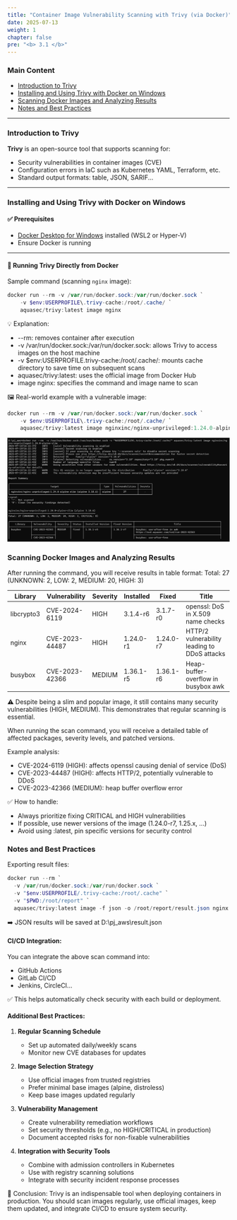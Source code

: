 ```yaml
---
title: "Container Image Vulnerability Scanning with Trivy (via Docker)"
date: 2025-07-13
weight: 1
chapter: false
pre: "<b> 3.1 </b>"
---
```


### Main Content

- [Introduction to Trivy](#introduction-to-trivy)
- [Installing and Using Trivy with Docker on Windows](#installing-and-using-trivy-with-docker-on-windows)
- [Scanning Docker Images and Analyzing Results](#scanning-docker-images-and-analyzing-results)
- [Notes and Best Practices](#notes-and-best-practices)

---

### Introduction to Trivy

**Trivy** is an open-source tool that supports scanning for:

- Security vulnerabilities in container images (CVE)
- Configuration errors in IaC such as Kubernetes YAML, Terraform, etc.
- Standard output formats: table, JSON, SARIF...

---

### Installing and Using Trivy with Docker on Windows

#### ✅ Prerequisites

- [Docker Desktop for Windows](https://www.docker.com/products/docker-desktop/) installed (WSL2 or Hyper-V)
- Ensure Docker is running

---

#### 🐳 Running Trivy Directly from Docker

Sample command (scanning `nginx` image):

```powershell
docker run --rm -v /var/run/docker.sock:/var/run/docker.sock `
    -v $env:USERPROFILE\.trivy-cache:/root/.cache/ `
    aquasec/trivy:latest image nginx
```

💡 Explanation:
- --rm: removes container after execution
- -v /var/run/docker.sock:/var/run/docker.sock: allows Trivy to access images on the host machine
- -v $env:USERPROFILE\.trivy-cache:/root/.cache/: mounts cache directory to save time on subsequent scans
- aquasec/trivy:latest: uses the official image from Docker Hub
- image nginx: specifies the command and image name to scan

🖼 Real-world example with a vulnerable image:
```powershell
docker run --rm -v /var/run/docker.sock:/var/run/docker.sock `
    -v $env:USERPROFILE\.trivy-cache:/root/.cache/ `
    aquasec/trivy:latest image nginxinc/nginx-unprivileged:1.24.0-alpine-slim
```
![Image-Scanning-With-Trivy](/images/3.1/3.1.1.png)

### Scanning Docker Images and Analyzing Results

After running the command, you will receive results in table format:
Total: 27 (UNKNOWN: 2, LOW: 2, MEDIUM: 20, HIGH: 3)

| Library     | Vulnerability   | Severity | Installed  | Fixed       | Title                                                      |
|-------------|------------------|----------|------------|-------------|------------------------------------------------------------|
| libcrypto3  | CVE-2024-6119    | HIGH     | 3.1.4-r6   | 3.1.7-r0    | openssl: DoS in X.509 name checks                         |
| nginx       | CVE-2023-44487   | HIGH     | 1.24.0-r1  | 1.24.0-r7   | HTTP/2 vulnerability leading to DDoS attacks              |
| busybox     | CVE-2023-42366   | MEDIUM   | 1.36.1-r5  | 1.36.1-r6   | Heap-buffer-overflow in busybox awk                       |

⚠️ Despite being a slim and popular image, it still contains many security vulnerabilities (HIGH, MEDIUM). This demonstrates that regular scanning is essential.

When running the scan command, you will receive a detailed table of affected packages, severity levels, and patched versions.

Example analysis:
- CVE-2024-6119 (HIGH): affects openssl causing denial of service (DoS)
- CVE-2023-44487 (HIGH): affects HTTP/2, potentially vulnerable to DDoS
- CVE-2023-42366 (MEDIUM): heap buffer overflow error

✅ How to handle:
- Always prioritize fixing CRITICAL and HIGH vulnerabilities
- If possible, use newer versions of the image (1.24.0-r7, 1.25.x, ...)
- Avoid using :latest, pin specific versions for security control

### Notes and Best Practices

Exporting result files:
```powershell
docker run --rm `
  -v /var/run/docker.sock:/var/run/docker.sock `
  -v "$env:USERPROFILE/.trivy-cache:/root/.cache" `
  -v "$PWD:/root/report" `
  aquasec/trivy:latest image -f json -o /root/report/result.json nginx
``` 

➡️ JSON results will be saved at D:\pj_aws\result.json

#### CI/CD Integration:
You can integrate the above scan command into:
- GitHub Actions
- GitLab CI/CD
- Jenkins, CircleCI...

✅ This helps automatically check security with each build or deployment.

#### Additional Best Practices:

1. **Regular Scanning Schedule**
   - Set up automated daily/weekly scans
   - Monitor new CVE databases for updates

2. **Image Selection Strategy**
   - Use official images from trusted registries
   - Prefer minimal base images (alpine, distroless)
   - Keep base images updated regularly

3. **Vulnerability Management**
   - Create vulnerability remediation workflows
   - Set security thresholds (e.g., no HIGH/CRITICAL in production)
   - Document accepted risks for non-fixable vulnerabilities

4. **Integration with Security Tools**
   - Combine with admission controllers in Kubernetes
   - Use with registry scanning solutions
   - Integrate with security incident response processes

🎯 Conclusion: Trivy is an indispensable tool when deploying containers in production. You should scan images regularly, use official images, keep them updated, and integrate CI/CD to ensure system security.